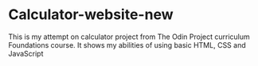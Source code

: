 # Calculator-website-new
This is my attempt on calculator project from The Odin Project curriculum Foundations course. It shows my abilities of using basic HTML, CSS and JavaScript
